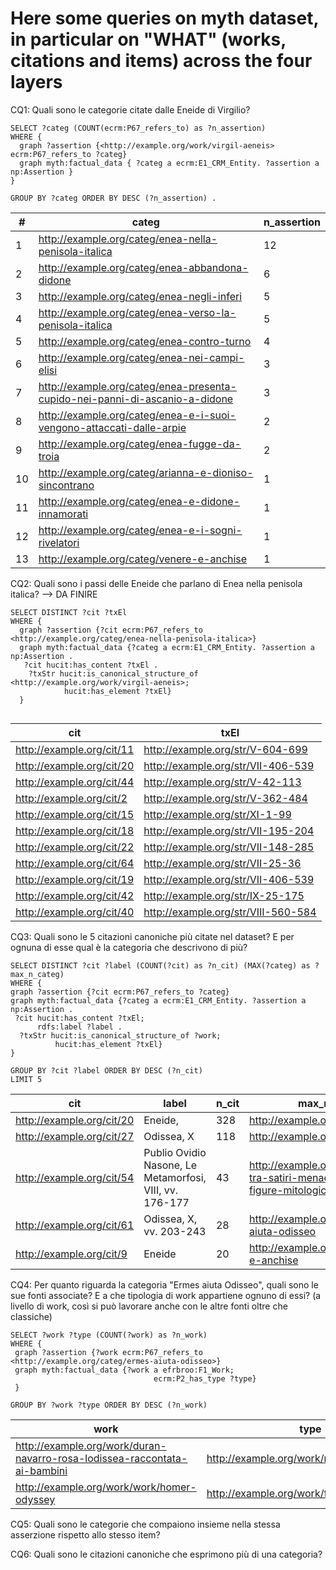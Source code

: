 # Here some queries on myth dataset, in particular on "WHAT" (works, citations and items) across the four layers

CQ1: Quali sono le categorie citate dalle Eneide di Virgilio?

```
SELECT ?categ (COUNT(ecrm:P67_refers_to) as ?n_assertion)
WHERE {
  graph ?assertion {<http://example.org/work/virgil-aeneis> ecrm:P67_refers_to ?categ}  
  graph myth:factual_data { ?categ a ecrm:E1_CRM_Entity. ?assertion a np:Assertion }
}  

GROUP BY ?categ ORDER BY DESC (?n_assertion) . 
```


| # |categ                                                                      |n_assertion|
|---|---------------------------------------------------------------------------|-----------|
|1  |http://example.org/categ/enea-nella-penisola-italica                       |12         |
|2  |http://example.org/categ/enea-abbandona-didone                             |6          |
|3  |http://example.org/categ/enea-negli-inferi                                 |5          |
|4  |http://example.org/categ/enea-verso-la-penisola-italica                    |5          |
|5  |http://example.org/categ/enea-contro-turno                                 |4          |
|6  |http://example.org/categ/enea-nei-campi-elisi                              |3          |
|7  |http://example.org/categ/enea-presenta-cupido-nei-panni-di-ascanio-a-didone|3          |
|8  |http://example.org/categ/enea-e-i-suoi-vengono-attaccati-dalle-arpie       |2          |
|9  |http://example.org/categ/enea-fugge-da-troia                               |2          |
|10 |http://example.org/categ/arianna-e-dioniso-sincontrano                     |1          |
|11 |http://example.org/categ/enea-e-didone-innamorati                          |1          |
|12 |http://example.org/categ/enea-e-i-sogni-rivelatori                         |1          |
|13 |http://example.org/categ/venere-e-anchise                                  |1          |


CQ2: Quali sono i passi delle Eneide che parlano di Enea nella penisola italica?  --> DA FINIRE

```
SELECT DISTINCT ?cit ?txEl  
WHERE {
  graph ?assertion {?cit ecrm:P67_refers_to <http://example.org/categ/enea-nella-penisola-italica>}  
  graph myth:factual_data {?categ a ecrm:E1_CRM_Entity. ?assertion a np:Assertion . 
   ?cit hucit:has_content ?txEl . 
    ?txStr hucit:is_canonical_structure_of <http://example.org/work/virgil-aeneis>; 
  			hucit:has_element ?txEl}
  }
  
  ```
  
  |cit                      |txEl                             |
|-------------------------|-----------------------------------|
|http://example.org/cit/11|http://example.org/str/V-604-699   |
|http://example.org/cit/20|http://example.org/str/VII-406-539 |
|http://example.org/cit/44|http://example.org/str/V-42-113    |
|http://example.org/cit/2 |http://example.org/str/V-362-484   |
|http://example.org/cit/15|http://example.org/str/XI-1-99     |
|http://example.org/cit/18|http://example.org/str/VII-195-204 |
|http://example.org/cit/22|http://example.org/str/VII-148-285 |
|http://example.org/cit/64|http://example.org/str/VII-25-36   |
|http://example.org/cit/19|http://example.org/str/VII-406-539 |
|http://example.org/cit/42|http://example.org/str/IX-25-175   |
|http://example.org/cit/40|http://example.org/str/VIII-560-584|

CQ3: Quali sono le 5 citazioni canoniche più citate nel dataset? E per ognuna di esse qual è la categoria che descrivono di più? 

  ```
SELECT DISTINCT ?cit ?label (COUNT(?cit) as ?n_cit) (MAX(?categ) as ?max_n_categ) 
WHERE { 
  graph ?assertion {?cit ecrm:P67_refers_to ?categ}
  graph myth:factual_data {?categ a ecrm:E1_CRM_Entity. ?assertion a np:Assertion . 
   ?cit hucit:has_content ?txEl; 
        rdfs:label ?label . 
    ?txStr hucit:is_canonical_structure_of ?work; 
  			hucit:has_element ?txEl}
  }

GROUP BY ?cit ?label ORDER BY DESC (?n_cit) 
LIMIT 5
 ```

|cit                      |label                              |n_cit|max_n_categ                                                   |
|-------------------------|-----------------------------------|-----|--------------------------------------------------------------|
|http://example.org/cit/20|Eneide,                            |328  |http://example.org/categ/vulcano                              |
|http://example.org/cit/27|Odissea, X                         |118  |http://example.org/categ/sfinge                               |
|http://example.org/cit/54|Publio Ovidio Nasone, Le Metamorfosi, VIII, vv. 176-177|43   |http://example.org/categ/arianna-tra-satiri-menadi-e-altre-figure-mitologiche|
|http://example.org/cit/61|Odissea, X, vv. 203-243            |28   |http://example.org/categ/ermes-aiuta-odisseo                  |
|http://example.org/cit/9 |Eneide                             |20   |http://example.org/categ/venere-e-anchise                     |


CQ4: Per quanto riguarda la categoria "Ermes aiuta Odisseo", quali sono le sue fonti associate? E a che tipologia di work appartiene ognuno di essi? (a livello di work, così si può lavorare anche con le altre fonti oltre che classiche)

 ```
SELECT ?work ?type (COUNT(?work) as ?n_work)
WHERE { 
  graph ?assertion {?work ecrm:P67_refers_to <http://example.org/categ/ermes-aiuta-odisseo>}
  graph myth:factual_data {?work a efrbroo:F1_Work; 
                                 ecrm:P2_has_type ?type}
  }

GROUP BY ?work ?type ORDER BY DESC (?n_work)
 ```
 
|work                                                                     |type                                         |n_work|
|-------------------------------------------------------------------------|---------------------------------------------|------|
|http://example.org/work/duran-navarro-rosa-lodissea-raccontata-ai-bambini|http://example.org/work/riscritturaLetteraria|6     |
|http://example.org/work/work/homer-odyssey                               |http://example.org/work/fonteClassica        |6     |



CQ5: Quali sono le categorie che compaiono insieme nella stessa asserzione rispetto allo stesso item? 

CQ6: Quali sono le citazioni canoniche che esprimono più di una categoria? 
